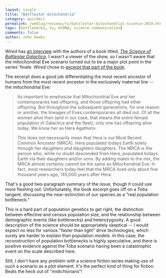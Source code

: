 ```yaml
---
layout: single 
title: "Battlestar mitochondria" 
category: quickbit
permalink: /weblog/reviews/tv/battlestar-mitochondrial-science-2010.html
tags: [bottlenecks, tv, mtDNA, science communication] 
comments: false 
author: John Hawks 
---
```


<i>Wired</i> has <a href="http://www.wired.com/wiredscience/2010/10/science-of-bsg-qa/all/1">an interview</a> with the authors of a book titled, <a href="http://www.amazon.com/gp/product/0470399090?ie=UTF8&tag=johnhawksanth-20&linkCode=as2&camp=1789&creative=390957&creativeASIN=0470399090"><i>The Science of Battlestar Galactica</i></a>. I wasn't a viewer of the show, so I wasn't aware that the mitochondrial Eve scenario turned out to be a major plot point in the series' finale. <i>Wired</i> chose to <a href="http://www.wired.com/wiredscience/2010/10/science-of-battlestar-galactica-excerpt/">excerpt that part of the book</a>. 

The excerpt does a good job differentiating the most recent ancestor of humans from the most recent ancestor in the exclusively maternal line -- the mitochondrial Eve: 

<blockquote>Its important to emphasize that Mitochondrial Eve and her contemporaries had offspring, and those offspring had other offspring. But throughout the subsequent generations, for one reason or another, the lineages of Eves contemporaries all died out. Of all the women alive then (and in our case, that means the entire female population of Galactica and the fleet), only one has offspring alive today. We know her as Hera Agathonv.

This does not necessarily mean that Hera is our Most Recent Common Ancestor (MRCA). Hera populated todays Earth solely through her daughters and daughters daughters. The MRCA is the person who, while no doubt descended from Hera, populated todays Earth via their daughters and/or sons. By adding males to the mix, the MRCA almost certainly cannot be the same as Mitochondrial Eve. In fact, most researchers today feel that the MRCA lived only about five thousand years ago, 145,000 years after Hera.</blockquote>

That's a good two-paragraph summary of the issue, though it could use more fleshing out. Unfortunately, the book excerpt goes off on a Toba tangent, discussing the near-extinction of our species as a "real population bottleneck." 

This is a hard part of population genetics to get right, the distinction between effective and census population size, and the relationship between demographic events (like bottlenecks) and heterozygosity. A good description of the science should be appropriately skeptical -- I would expect no less for various "faster than light" drive technologies, which surely are harder to explain than population models. In this case, the reconstruction of population bottlenecks is highly speculative, and there is positive evidence against the Toba scenario having been a catastrophic event on the scale described here. 

Still, I don't have any problem with a science fiction series making use of such a scenario as a plot element. It's the perfect kind of thing for fiction. Beats the heck out of "midichlorians"! 

